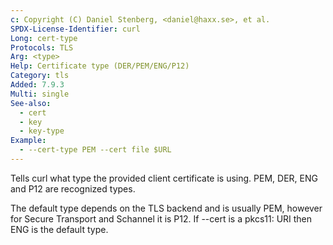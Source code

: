 ```yaml
---
c: Copyright (C) Daniel Stenberg, <daniel@haxx.se>, et al.
SPDX-License-Identifier: curl
Long: cert-type
Protocols: TLS
Arg: <type>
Help: Certificate type (DER/PEM/ENG/P12)
Category: tls
Added: 7.9.3
Multi: single
See-also:
  - cert
  - key
  - key-type
Example:
  - --cert-type PEM --cert file $URL
---
```


Tells curl what type the provided client certificate is using. PEM, DER, ENG
and P12 are recognized types.

The default type depends on the TLS backend and is usually PEM, however for
Secure Transport and Schannel it is P12. If --cert is a pkcs11: URI then ENG is
the default type.
